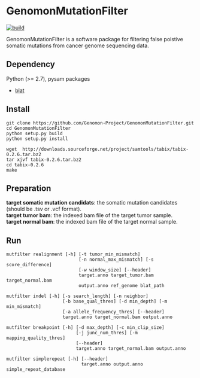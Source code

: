 # GenomonMutationFilter

[![build](https://github.com/chrovis-genomon/GenomonMutationFilter/workflows/build/badge.svg)](https://github.com/chrovis-genomon/GenomonMutationFilter/actions)

GenomonMutationFilter is a software package for filtering false poistive somatic mutations from cancer genome sequencing data.

## Dependency

Python (>= 2.7), pysam packages
* [blat](http://genome.ucsc.edu/)


## Install

```
git clone https://github.com/Genomon-Project/GenomonMutationFilter.git
cd GenomonMutationFilter
python setup.py build
python setup.py install
```

```
wget  http://downloads.sourceforge.net/project/samtools/tabix/tabix-0.2.6.tar.bz2
tar xjvf tabix-0.2.6.tar.bz2
cd tabix-0.2.6
make
```

## Preparation

  **target somatic mutation candidats**: the somatic mutation candidates (should be .tsv or .vcf format).  
  **target tumor bam**: the indexed bam file of the target tumor sample.  
  **target normal bam**: the indexed bam file of the target normal sample.  


## Run

```
mutfilter realignment [-h] [-t tumor_min_mismatch]
                           [-n normal_max_mismatch] [-s score_difference]
                           [-w window_size] [--header]
                           target.anno target_tumor.bam target_normal.bam
                           output.anno ref_genome blat_path
```

```
mutfilter indel [-h] [-s search_length] [-n neighbor]
                     [-b base_qual_thres] [-d min_depth] [-m min_mismatch]
                     [-a allele_frequency_thres] [--header]
                     target.anno target_normal.bam output.anno
```

```
mutfilter breakpoint [-h] [-d max_depth] [-c min_clip_size]
                          [-j junc_num_thres] [-m mapping_quality_thres]
                          [--header]
                          target.anno target_normal.bam output.anno
```

```
mutfilter simplerepeat [-h] [--header]
                            target.anno output.anno simple_repeat_database
```
